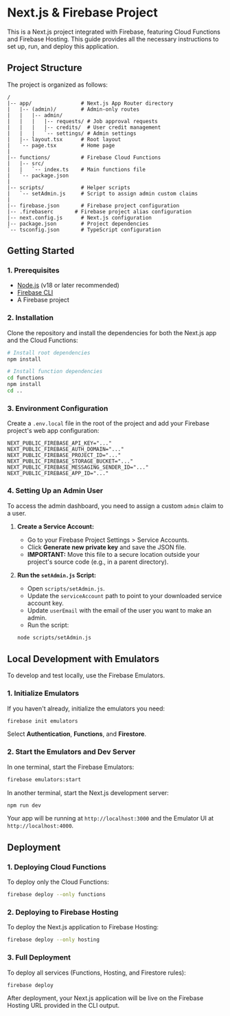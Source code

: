 
# Next.js & Firebase Project

This is a Next.js project integrated with Firebase, featuring Cloud Functions and Firebase Hosting. This guide provides all the necessary instructions to set up, run, and deploy this application.

## Project Structure

The project is organized as follows:

```
/
|-- app/                # Next.js App Router directory
|   |-- (admin)/        # Admin-only routes
|   |   |-- admin/
|   |   |   |-- requests/ # Job approval requests
|   |   |   |-- credits/  # User credit management
|   |   |   `-- settings/ # Admin settings
|   |-- layout.tsx      # Root layout
|   `-- page.tsx        # Home page
|
|-- functions/          # Firebase Cloud Functions
|   |-- src/
|   |   `-- index.ts    # Main functions file
|   `-- package.json
|
|-- scripts/            # Helper scripts
|   `-- setAdmin.js     # Script to assign admin custom claims
|
|-- firebase.json       # Firebase project configuration
|-- .firebaserc       # Firebase project alias configuration
|-- next.config.js      # Next.js configuration
|-- package.json        # Project dependencies
`-- tsconfig.json       # TypeScript configuration

```

## Getting Started

### 1. Prerequisites

- [Node.js](https://nodejs.org/) (v18 or later recommended)
- [Firebase CLI](https://firebase.google.com/docs/cli)
- A Firebase project

### 2. Installation

Clone the repository and install the dependencies for both the Next.js app and the Cloud Functions:

```bash
# Install root dependencies
npm install

# Install function dependencies
cd functions
npm install
cd ..
```

### 3. Environment Configuration

Create a `.env.local` file in the root of the project and add your Firebase project's web app configuration:

```
NEXT_PUBLIC_FIREBASE_API_KEY="..."
NEXT_PUBLIC_FIREBASE_AUTH_DOMAIN="..."
NEXT_PUBLIC_FIREBASE_PROJECT_ID="..."
NEXT_PUBLIC_FIREBASE_STORAGE_BUCKET="..."
NEXT_PUBLIC_FIREBASE_MESSAGING_SENDER_ID="..."
NEXT_PUBLIC_FIREBASE_APP_ID="..."
```

### 4. Setting Up an Admin User

To access the admin dashboard, you need to assign a custom `admin` claim to a user.

1.  **Create a Service Account:**
    - Go to your Firebase Project Settings > Service Accounts.
    - Click **Generate new private key** and save the JSON file.
    - **IMPORTANT:** Move this file to a secure location outside your project's source code (e.g., in a parent directory).

2.  **Run the `setAdmin.js` Script:**
    - Open `scripts/setAdmin.js`.
    - Update the `serviceAccount` path to point to your downloaded service account key.
    - Update `userEmail` with the email of the user you want to make an admin.
    - Run the script:

    ```bash
    node scripts/setAdmin.js
    ```

## Local Development with Emulators

To develop and test locally, use the Firebase Emulators.

### 1. Initialize Emulators

If you haven't already, initialize the emulators you need:

```bash
firebase init emulators
```

Select **Authentication**, **Functions**, and **Firestore**.

### 2. Start the Emulators and Dev Server

In one terminal, start the Firebase Emulators:

```bash
firebase emulators:start
```

In another terminal, start the Next.js development server:

```bash
npm run dev
```

Your app will be running at `http://localhost:3000` and the Emulator UI at `http://localhost:4000`.

## Deployment

### 1. Deploying Cloud Functions

To deploy only the Cloud Functions:

```bash
firebase deploy --only functions
```

### 2. Deploying to Firebase Hosting

To deploy the Next.js application to Firebase Hosting:

```bash
firebase deploy --only hosting
```

### 3. Full Deployment

To deploy all services (Functions, Hosting, and Firestore rules):

```bash
firebase deploy
```

After deployment, your Next.js application will be live on the Firebase Hosting URL provided in the CLI output.

